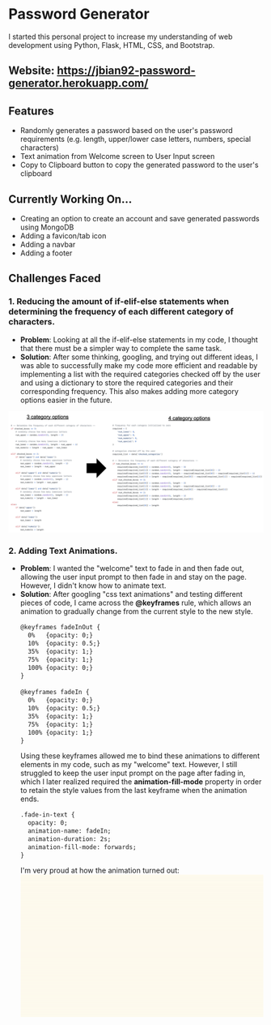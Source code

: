 # Password Generator
I started this personal project to increase my understanding of web development using Python, Flask, HTML, CSS, and Bootstrap. 

## Website: https://jbian92-password-generator.herokuapp.com/ 

## Features
- Randomly generates a password based on the user's password requirements (e.g. length, upper/lower case letters, numbers, special characters)
- Text animation from Welcome screen to User Input screen 
- Copy to Clipboard button to copy the generated password to the user's clipboard

## Currently Working On...
- Creating an option to create an account and save generated passwords using MongoDB
- Adding a favicon/tab icon
- Adding a navbar
- Adding a footer

## Challenges Faced
### 1. Reducing the amount of if-elif-else statements when determining the frequency of each different category of characters.
- **Problem**: Looking at all the if-elif-else statements in my code, I thought that there must be a simpler way to complete the same task. 
- **Solution**: After some thinking, googling, and trying out different ideas, I was able to successfully make my code more efficient and readable by implementing a list with the required categories checked off by the user and using a dictionary to store the required categories and their corresponding frequency. This also makes adding more category options easier in the future. 

![code snippet](static/images/reduce_statements.png)

### 2. Adding Text Animations.
- **Problem**: I wanted the "welcome" text to fade in and then fade out, allowing the user input prompt to then fade in and stay on the page. However, I didn't know how to animate text. 
- **Solution**: After googling "css text animations" and testing different pieces of code, I came across the **@keyframes** rule, which allows an animation to gradually change from the current style to the new style. 
  ```
  @keyframes fadeInOut {
    0%   {opacity: 0;}
    10%  {opacity: 0.5;}
    35%  {opacity: 1;}
    75%  {opacity: 1;}
    100% {opacity: 0;}
  }

  @keyframes fadeIn {
    0%   {opacity: 0;}
    10%  {opacity: 0.5;}
    35%  {opacity: 1;}
    75%  {opacity: 1;}
    100% {opacity: 1;}
  }
  ```
  Using these keyframes allowed me to bind these animations to different elements in my code, such as my "welcome" text. However, I still struggled to keep the user input prompt on the page after fading in, which I later realized required the **animation-fill-mode** property in order to retain the style values from the last keyframe when the animation ends.
  ```
  .fade-in-text {
    opacity: 0;
    animation-name: fadeIn;
    animation-duration: 2s;
    animation-fill-mode: forwards;
  }
  ```
  I'm very proud at how the animation turned out: 
  ![text animation](static/images/text_animation.gif)
